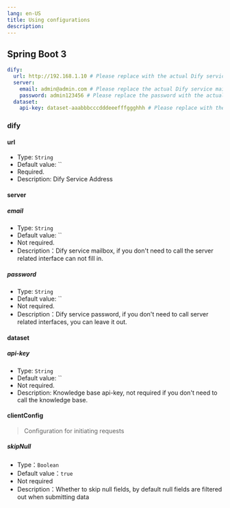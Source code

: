 ```yaml
---
lang: en-US
title: Using configurations
description: 
---
```


## Spring Boot 3

```yaml
dify:
  url: http://192.168.1.10 # Please replace with the actual Dify service address
  server:
    email: admin@admin.com # Please replace the actual Dify service mailbox, if you do not need to call the server-related interfaces can not be filled in!
    password: admin123456 # Please replace the password with the actual Dify service password, if you don't need to call the server-related interfaces can not be filled in!
  dataset:
    api-key: dataset-aaabbbcccdddeeefffggghhh # Please replace with the actual Dify dataset API key, if you don't need to call the dataset-related interfaces can not be filled in!
```

### dify

#### url

- Type: `String`
- Default value: ``
- Required.
- Description: Dify Service Address

#### server

##### email

- Type: `String`
- Default value: ``
- Not required.
- Description：Dify service mailbox, if you don't need to call the server related interface can not fill in.

##### password

- Type: `String`
- Default value: ``
- Not required.
- Description：Dify service password, if you don't need to call server related interfaces, you can leave it out.

#### dataset

##### api-key

- Type: `String`
- Default value: ``
- Not required.
- Description: Knowledge base api-key, not required if you don't need to call the knowledge base.

#### clientConfig

> Configuration for initiating requests

##### skipNull

- Type：`Boolean`
- Default value：`true`
- Not required
- Description：Whether to skip null fields, by default null fields are filtered out when submitting data

